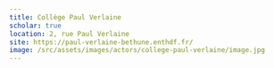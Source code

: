 ```yaml
---
title: Collège Paul Verlaine
scholar: true
location: 2, rue Paul Verlaine
site: https://paul-verlaine-bethune.enthdf.fr/
image: /src/assets/images/actors/college-paul-verlaine/image.jpg
---
```

